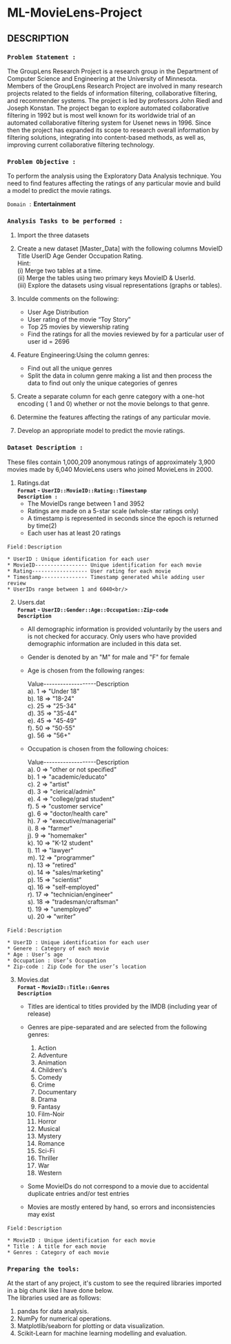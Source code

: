 # ML-MovieLens-Project

## DESCRIPTION

### `Problem Statement :`

The GroupLens Research Project is a research group in the Department of Computer Science and Engineering at the University of Minnesota. Members of the GroupLens Research Project are involved in many research projects related to the fields of information filtering, collaborative filtering, and recommender systems. The project is led by professors John Riedl and Joseph Konstan. The project began to explore
automated collaborative filtering in 1992 but is most well known for its worldwide trial of an automated collaborative filtering system for Usenet news in 1996. Since then the project has expanded its scope to research overall information by filtering solutions, integrating into content-based methods, as well as, improving current collaborative filtering technology. 

### `Problem Objective :`

To perform the analysis using the Exploratory Data Analysis technique. You need to find features affecting the ratings of any particular movie and build a model to predict the movie ratings.

`Domain :` **Entertainment**

### `Analysis Tasks to be performed :`

1. Import the three datasets
2. Create a new dataset [Master_Data] with the following columns MovieID Title UserID Age Gender Occupation Rating.<br/>
Hint:<br/>
    (i) Merge two tables at a time. <br/>
    (ii) Merge the tables using two primary keys MovieID & UserId.<br/>
    (iii) Explore the datasets using visual representations (graphs or tables).<br/>
    
3. Inculde comments on the following:
    * User Age Distribution
    * User rating of the movie “Toy Story”
    * Top 25 movies by viewership rating
    * Find the ratings for all the movies reviewed by for a particular user of user id = 2696

4. Feature Engineering:Using the column genres:
    * Find out all the unique genres
    * Split the data in column genre making a list and then process the data to find out only the unique categories of genres

5. Create a separate column for each genre category with a one-hot encoding ( 1 and 0) whether or not the movie belongs to that genre.
6. Determine the features affecting the ratings of any particular movie.
7. Develop an appropriate model to predict the movie ratings.

### `Dataset Description :`

These files contain 1,000,209 anonymous ratings of approximately 3,900 movies made by 6,040 MovieLens users who joined MovieLens in 2000.

1. Ratings.dat<br/>
**`Format` - `UserID::MovieID::Rating::Timestamp`**<br/>
**`Description :`**<br/>
    * The MovieIDs range between 1 and 3952
    * Ratings are made on a 5-star scale (whole-star ratings only)
    * A timestamp is represented in seconds since the epoch is returned by time(2)
    * Each user has at least 20 ratings

`Field` : `Description`<br/>

    * UserID : Unique identification for each user
    * MovieID----------------- Unique identification for each movie
    * Rating------------------ User rating for each movie
    * Timestamp--------------- Timestamp generated while adding user review
    * UserIDs range between 1 and 6040<br/>

2. Users.dat<br/>
**`Format` - `UserID::Gender::Age::Occupation::Zip-code`**<br/>
**`Description`**<br/>
    * All demographic information is provided voluntarily by the users and is not checked for accuracy. Only users who have provided demographic information are included in this data set.

    * Gender is denoted by an "M" for male and "F" for female
    * Age is chosen from the following ranges:<br/>

        Value-------------------Description<br/>
            a). 1 => "Under 18"<br/>
            b). 18 => "18-24"<br/>
            c). 25 => "25-34"<br/>
            d). 35 => "35-44"<br/>
            e). 45 => "45-49"<br/>
            f). 50 => "50-55"<br/>
            g). 56 => "56+"<br/>

    * Occupation is chosen from the following choices:<br/>

        Value-------------------Description<br/>
            a). 0 => "other or not specified"<br/>
            b). 1 => "academic/educato"<br/>
            c). 2 => "artist"<br/>
            d). 3 => "clerical/admin"<br/>
            e). 4 => "college/grad student"<br/>
            f). 5 => "customer service"<br/>
            g). 6 => "doctor/health care"<br/>
            h). 7 => "executive/managerial"<br/>
            i). 8 => "farmer"<br/>
            j). 9 => "homemaker"<br/>
            k). 10 => "K-12 student"<br/>
            l). 11 => "lawyer"<br/>
            m). 12 => "programmer"<br/>
            n). 13 => "retired"<br/>
            o). 14 => "sales/marketing"<br/>
            p). 15 => "scientist"<br/>
            q). 16 => "self-employed"<br/>
            r). 17 => "technician/engineer"<br/>
            s). 18 => "tradesman/craftsman"<br/>
            t). 19 => "unemployed"<br/>
            u). 20 => "writer”<br/>

`Field` : `Description`<br/>

    * UserID : Unique identification for each user
    * Genere : Category of each movie
    * Age : User’s age
    * Occupation : User’s Occupation
    * Zip-code : Zip Code for the user’s location

3. Movies.dat<br/>
**`Format` - `MovieID::Title::Genres`**<br/>
**`Description`**<br/>
    * Titles are identical to titles provided by the IMDB (including year of release)
    * Genres are pipe-separated and are selected from the following genres:
        1. Action
        2. Adventure
        3. Animation
        4. Children's
        5. Comedy
        6. Crime
        7. Documentary
        8. Drama
        9. Fantasy
        10. Film-Noir
        11. Horror
        12. Musical
        13. Mystery
        14. Romance
        15. Sci-Fi
        16. Thriller
        17. War
        18. Western

    * Some MovieIDs do not correspond to a movie due to accidental duplicate entries and/or test entries
    * Movies are mostly entered by hand, so errors and inconsistencies may exist

`Field` : `Description`<br/>

    * MovieID : Unique identification for each movie
    * Title : A title for each movie
    * Genres : Category of each movie


### `Preparing the tools:`

At the start of any project, it's custom to see the required libraries imported in a big chunk like I have done below.<br/>
The libraries used are as follows:<br/>

1. pandas for data analysis.
2. NumPy for numerical operations.
3. Matplotlib/seaborn for plotting or data visualization.
4. Scikit-Learn for machine learning modelling and evaluation.